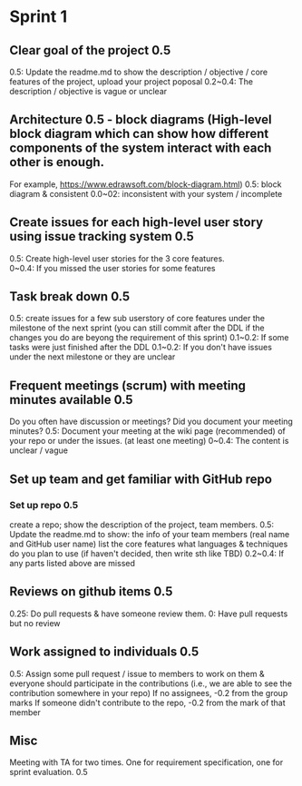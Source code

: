 # Sprint 1

## Clear goal of the project 0.5
  0.5: Update the readme.md to show the description / objective / core features of the project, upload your project poposal
   0.2~0.4: The description / objective is vague or unclear
   
## Architecture 0.5 - block diagrams (High-level block diagram which can show how different components of the system interact with each other is enough.  
For example, https://www.edrawsoft.com/block-diagram.html)
  0.5: block diagram & consistent 0.0~02: inconsistent with your system / incomplete
  
## Create issues for each high-level user story using issue tracking system 0.5
  0.5: Create high-level user stories for the 3 core features.  
  0~0.4: If you missed the user stories for some features
  
## Task break down 0.5
  0.5: create issues for a few sub userstory of core features under the milestone of the next sprint
  (you can still commit after the DDL if the changes you do are beyong the requirement of this sprint)
  0.1~0.2: If some tasks were just finished after the DDL 
  0.1~0.2: If you don't have issues under the next milestone or they are unclear
  
## Frequent meetings (scrum) with meeting minutes available 0.5
  Do you often have discussion or meetings? Did you document your meeting minutes?
  0.5: Document your meeting at the wiki page (recommended) of your repo or under the issues. (at least one meeting)
  0~0.4: The content is unclear / vague 
  
## Set up team and get familiar with GitHub repo
### Set up repo 0.5
  create a repo; show the description of the project, team members.
  0.5: Update the readme.md to show: 
    the info of your team members (real name and GitHub user name)
    list the core features
    what languages & techniques do you plan to use (if haven't decided, then write sth like TBD)
  0.2~0.4: If any parts listed above are missed
  
## Reviews on github items 0.5
  0.25: Do pull requests & have someone review them.
  0: Have pull requests but no review
  
## Work assigned to individuals 0.5
  0.5: Assign some pull request / issue to members to work on them
    & everyone should participate in the contributions (i.e., we are able to see the contribution somewhere in your repo)
  If no assignees, -0.2 from the group marks
  If someone didn't contribute to the repo, -0.2 from the mark of that member
  
## Misc
Meeting with TA for two times. One for requirement specification, one for sprint evaluation. 0.5
  
